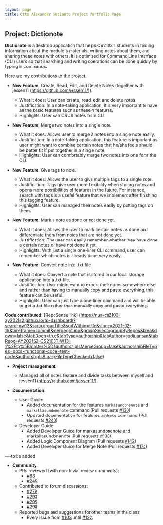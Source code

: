```yaml
---
layout: page
title: Otto Alexander Sutianto Project Portfolio Page
---
```


## Project: Dictionote


**Dictionote** is a desktop application that helps CS2103T students in finding information about the module's materials, writing notes about them, and sharing these notes with others. It is optimised for Command Line Interface (CLI) users so that searching and writing operations can be done quickly by typing in commands.

Here are my contributions to the project.

* **New Feature**: Create, Read, Edit, and Delete Notes (together with jessen11 (https://github.com/jessen11/)).
  * What it does: User can create, read, edit and delete notes.
  * Justification: In a note-taking application, it is very important to have all the basic features such as these 4 features.
  * Highlights: User can CRUD notes from CLI.

* **New Feature**: Merge two notes into a single note.
  * What it does: Allows user to merge 2 notes into a single note easily.
  * Justification: In a note-taking application, this feature is important as user might want to combine certain notes that he/she feels should be better fit if put together in a single note.
  * Highlights: User can comfortably merge two notes into one fomr the CLI.

* **New Feature**: Give tags to note.
  * What it does: Allows the user to give multiple tags to a single note.
  * Justification: Tags give user more flexibility when storing notes and opens more possibilities of features in the future. For instance, search with tags is a useful feature that we implement after finishing this tagging feature.
  * Highlights: User can managed their notes easily by putting tags on them.

* **New Feature**: Mark a note as done or not done yet.
  * What it does: Allows the user to mark certain notes as done and differentiate them from notes that are not done yet.
  * Justification: The user can easily remember whether they have done a certain notes or have not done it yet.
  * Highlights: With just a single one-liner CLI command, user can remember which notes is already done very easily.

* **New Feature**: Convert note into .txt file.
  * What it does: Convert a note that is stored in our local storage application into a .txt file.
  * Justification: User might want to export their notes somewhere else and rather than having to manually copy and paste everything, this feature can be useful.
  * Highlights: User can just type a one-liner command and will be able to get a .txt file rather than manually copy and paste everything.

**Code contributed**: [RepoSense link] (https://nus-cs2103-ay2021s2.github.io/tp-dashboard/?search=w13&sort=groupTitle&sortWithin=title&since=2021-02-19&timeframe=commit&mergegroup=&groupSelect=groupByRepos&breakdown=false&tabOpen=true&tabType=authorship&tabAuthor=godjuansan&tabRepo=AY2021S2-CS2103T-W13-1%2Ftp%5Bmaster%5D&authorshipIsMergeGroup=false&authorshipFileTypes=docs~functional-code~test-code&authorshipIsBinaryFileTypeChecked=false)

* **Project management**:
  * Managed all of notes feature and divide tasks between myself and jessen11 (https://github.com/jessen11/).

* **Documentation**:
  * User Guide:
    * Added documentation for the features `markasundonenote` and `markallasundonenote` command
      (Pull requests [\#130](https://github.com/AY2021S2-CS2103T-W13-1/tp/pull/130))
    * Updated documentation for features `addnote` command
      (Pull requests [\#240](https://github.com/AY2021S2-CS2103T-W13-1/tp/pull/240))
  * Developer Guide:
    * Added Developer Guide for markasundonenote and markallasundonenote 
      (Pull requests [\#130](https://github.com/AY2021S2-CS2103T-W13-1/tp/pull/130))
    * Added Logic Component Diagram
      (Pull requests [\#142](https://github.com/AY2021S2-CS2103T-W13-1/tp/pull/142))
    * Added Developer Guide for Merge Note
      (Pull requests [\#174](https://github.com/AY2021S2-CS2103T-W13-1/tp/pull/174))

---to be added
* **Community**:
  * PRs reviewed (with non-trivial review comments):
    * [\#88](https://github.com/AY2021S2-CS2103T-W13-1/tp/pull/88)
    * [\#245](https://github.com/AY2021S2-CS2103T-W13-1/tp/pull/245).
  * Contributed to forum discussions:
    * [\#279](https://github.com/nus-cs2103-AY2021S2/forum/issues/279)
    * [\#293](https://github.com/nus-cs2103-AY2021S2/forum/issues/293)
    * [\#295](https://github.com/nus-cs2103-AY2021S2/forum/issues/295)
    * [\#298](https://github.com/nus-cs2103-AY2021S2/forum/issues/298)
  * Reported bugs and suggestions for other teams in the class 
    * Every issue from [\#103](https://github.com/AY2021S2-CS2103-W17-2/tp/issues/) until [\#122](https://github.com/AY2021S2-CS2103-W17-2/tp/issues/).
